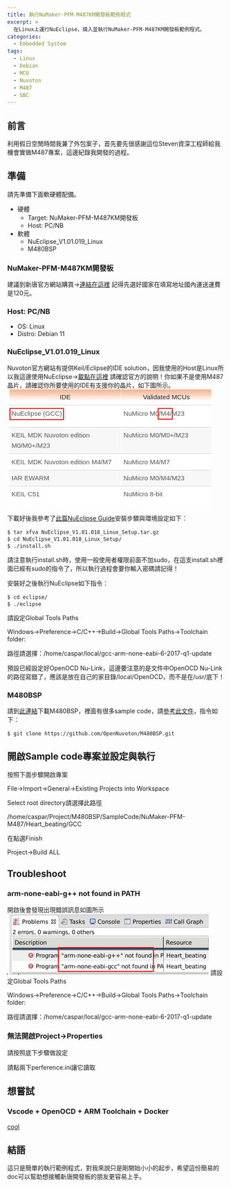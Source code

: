 ```yaml
---
title: 執行NuMaker-PFM-M487KM開發板範例程式
excerpt: >
  在Linux上運行NuEclipse，燒入並執行NuMaker-PFM-M487KM開發板範例程式。
categories:
  - Embedded System
tags:
  - Linux
  - Debian
  - MCU
  - Nuvoton
  - M487
  - SBC
---
```


## 前言
利用假日空閒時間我兼了外包案子，首先要先很感謝這位Steven資深工程師給我機會實做M487專案，這邊紀錄我開發的過程。

## 準備
請先準備下面軟硬體配備。
* 硬體
    - Target: NuMaker-PFM-M487KM開發板
    - Host: PC/NB
* 軟體
    - NuEclipse_V1.01.019_Linux
    - M480BSP

### NuMaker-PFM-M487KM開發板
建議到新唐官方網站購買->[連結在這裡](https://direct.nuvoton.com/tw/numaker-pfm-m487km?search_query=M487&results=9)
記得先選好國家在填寫地址國內運送運費是120元。

### Host: PC/NB
* OS: Linux
* Distro: Debian 11

### NuEclipse_V1.01.019_Linux
Nuvoton官方網站有提供Keil/Eclipse的IDE solution，因我使用的Host是Linux所以我這邊使用NuEclipse->[載點在這裡](https://www.nuvoton.com/tool-and-software/ide-and-compiler/)
請確認官方的說明！你如果不是使用M487晶片，請確認你所要使用的IDE有支援你的晶片，如下圖所示。
![nueclipse](/assets/images/nueclipse.png)

下載好後我參考了[此篇NuEclipse Guide](https://www.nuvoton.com/resource-files/UM_NuEclipse_EN_Rev1.01.014.pdf)安裝步驟與環境設定如下：
```
$ tar xfva NuEclipse_V1.01.018_Linux_Setup.tar.gz
$ cd NuEclipse_V1.01.018_Linux_Setup/
$ ./install.sh 
```
請注意執行install.sh時，使用一般使用者權限前面不加sudo，在這支install.sh裡面已經有sudo的指令了，所以執行過程會要你輸入密碼請記得！

安裝好之後執行NuEclipse如下指令：
```
$ cd eclipse/
$ ./eclipse
```
請設定Global Tools Paths

Windows->Preference->C/C++->Build->Global Tools Paths->Toolchain folder:

路徑請選擇：/home/caspar/local/gcc-arm-none-eabi-6-2017-q1-update

預設已經設定好OpenOCD Nu-Link，這邊要注意的是文件中OpenOCD Nu-Link的路徑寫錯了，應該是放在自己的家目錄/local/OpenOCD，而不是在/usr/底下！

### M480BSP
請到[此連結](https://github.com/OpenNuvoton/M480BSP)下載M480BSP，裡面有很多sample code，請[參考此文件](https://github.com/OpenNuvoton/M480BSP/blob/master/Readme.pdf)，指令如下：

```
$ git clone https://github.com/OpenNuvoton/M480BSP.git
```

## 開啟Sample code專案並設定與執行
按照下面步驟開啟專案

File->Import->General->Existing Projects into Workspace

Select root directory請選擇此路徑

/home/caspar/Project/M480BSP/SampleCode/NuMaker-PFM-M487/Heart_beating/GCC

在點選Finish

Project->Build ALL

## Troubleshoot
### arm-none-eabi-g++ not found in PATH
開啟後會發現出現錯誤訊息如圖所示
![nueclipse_compiler_not_found](/assets/images/nueclipse_compiler_not_found.png)
請設定Global Tools Paths

Windows->Preference->C/C++->Build->Global Tools Paths->Toolchain folder:

路徑請選擇：/home/caspar/local/gcc-arm-none-eabi-6-2017-q1-update

### 無法開啟Project->Properties
請按照底下步驟做設定

請點兩下perference.ini讓它讀取

## 想嘗試

### Vscode + OpenOCD + ARM Toolchain + Docker

[cool](https://www.big-meter.com/opensource/en/61dad481dc76873900484665.html)

## 結語
這只是簡單的執行範例程式，對我來說只是剛開始小小的起步，希望這份簡易的doc可以幫助想接觸新唐開發板的朋友更容易上手。

